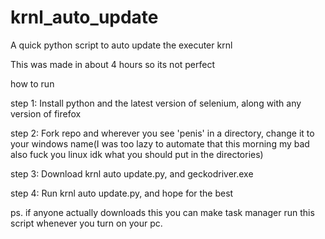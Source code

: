 # krnl_auto_update
A quick python script to auto update the executer krnl



This was made in about 4 hours so its not perfect

how to run

step 1: Install python and the latest version of selenium, along with any version of firefox

step 2: Fork repo and wherever you see 'penis' in a directory, change it to your windows name(I was too lazy to automate that this morning my bad also fuck you linux idk what you should put in the directories)

step 3: Download krnl auto update.py, and geckodriver.exe

step 4: Run krnl auto update.py, and hope for the best

ps. if anyone actually downloads this you can make task manager run this script whenever you turn on your pc.
